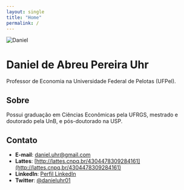 ```yaml
---
layout: single
title: "Home"
permalink: /
---
```


<img src="https://daniel-uhr.github.io/Daniel.JPEG" alt="Daniel">

# Daniel de Abreu Pereira Uhr

Professor de Economia na Universidade Federal de Pelotas (UFPel).

## Sobre
Possui graduação em Ciências Econômicas pela UFRGS, mestrado e doutorado pela UnB, e pós-doutorado na USP.

## Contato
- **E-mail**: [daniel.uhr@gmail.com](mailto:daniel.uhr@gmail.com)
- **Lattes**: [http://lattes.cnpq.br/4304478309284161](http://lattes.cnpq.br/4304478309284161)
- **LinkedIn**: [Perfil LinkedIn](https://www.linkedin.com/in/daniel-uhr-6847675b)
- **Twitter**: [@danieluhr01](https://twitter.com/danieluhr01)
